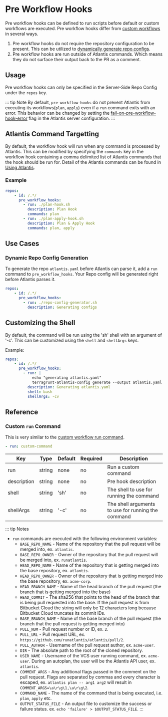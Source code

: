 # Pre Workflow Hooks

Pre workflow hooks can be defined to run scripts before default or custom
workflows are executed. Pre workflow hooks differ from [custom
workflows](custom-workflows.md#custom-run-command) in several ways.

1. Pre workflow hooks do not require the repository configuration to be
   present. This can be utilized to [dynamically generate repo configs](pre-workflow-hooks.md#dynamic-repo-config-generation).
2. Pre workflow hooks are run outside of Atlantis commands. Which means
   they do not surface their output back to the PR as a comment.


## Usage

Pre workflow hooks can only be specified in the Server-Side Repo Config under the
`repos` key.

::: tip Note
By default, `pre-workflow-hooks` do not prevent Atlantis from executing its
workflows(`plan`, `apply`) even if a `run` command exits with an error. This
behavior can be changed by setting the [fail-on-pre-workflow-hook-error](server-configuration.md#fail-on-pre-workflow-hook-error)
flag in the Atlantis server configuration.
::: 

## Atlantis Command Targetting

By default, the workflow hook will run when any command is processed by Atlantis.
This can be modified by specifying the `commands` key in the workflow hook containing a comma delimited list
of Atlantis commands that the hook should be run for. Detail of the Atlantis commands
can be found in [Using Atlantis](using-atlantis.md).

### Example

```yaml
repos:
    - id: /.*/
      pre_workflow_hooks:
        - run: ./plan-hook.sh
          description: Plan Hook
          commands: plan
        - run: ./plan-apply-hook.sh
          description: Plan & Apply Hook
          commands: plan, apply
```

## Use Cases

### Dynamic Repo Config Generation

To generate the repo `atlantis.yaml` before Atlantis can parse it,
add a `run` command to `pre_workflow_hooks`. Your Repo config will be generated
right before Atlantis parses it.

```yaml
repos:
    - id: /.*/
      pre_workflow_hooks:
        - run: ./repo-config-generator.sh
          description: Generating configs
```

## Customizing the Shell

By default, the command will be run using the 'sh' shell with an argument of '-c'. This
can be customized using the `shell` and `shellArgs` keys.

Example:

```yaml
repos:
    - id: /.*/
      pre_workflow_hooks:
        - run: |
            echo "generating atlantis.yaml"
            terragrunt-atlantis-config generate --output atlantis.yaml --autoplan --parallel
          description: Generating atlantis.yaml
          shell: bash
          shellArgs: -cv
```

## Reference

### Custom `run` Command

This is very similar to the [custom workflow run
command](custom-workflows.md#custom-run-command).

```yaml
- run: custom-command
```

| Key         | Type   | Default | Required | Description          |
| ----------- | ------ | ------- | -------- | -------------------- |
| run         | string | none    | no       | Run a custom command |
| description | string | none    | no       | Pre hook description |
| shell       | string | 'sh'    | no       | The shell to use for running the command |
| shellArgs   | string | '-c'    | no       | The shell arguments to use for running the command |

::: tip Notes
* `run` commands are executed with the following environment variables:
  * `BASE_REPO_NAME` - Name of the repository that the pull request will be merged into, ex. `atlantis`.
  * `BASE_REPO_OWNER` - Owner of the repository that the pull request will be merged into, ex. `runatlantis`.
  * `HEAD_REPO_NAME` - Name of the repository that is getting merged into the base repository, ex. `atlantis`.
  * `HEAD_REPO_OWNER` - Owner of the repository that is getting merged into the base repository, ex. `acme-corp`.
  * `HEAD_BRANCH_NAME` - Name of the head branch of the pull request (the branch that is getting merged into the base)
  * `HEAD_COMMIT` - The sha256 that points to the head of the branch that is being pull requested into the base. If the pull request is from Bitbucket Cloud the string will only be 12 characters long because Bitbucket Cloud truncates its commit IDs.
  * `BASE_BRANCH_NAME` - Name of the base branch of the pull request (the branch that the pull request is getting merged into)
  * `PULL_NUM` - Pull request number or ID, ex. `2`.
  * `PULL_URL` - Pull request URL, ex. `https://github.com/runatlantis/atlantis/pull/2`.
  * `PULL_AUTHOR` - Username of the pull request author, ex. `acme-user`.
  * `DIR` - The absolute path to the root of the cloned repository. 
  * `USER_NAME` - Username of the VCS user running command, ex. `acme-user`. During an autoplan, the user will be the Atlantis API user, ex. `atlantis`.
  * `COMMENT_ARGS` - Any additional flags passed in the comment on the pull request. Flags are separated by commas and
      every character is escaped, ex. `atlantis plan -- arg1 arg2` will result in `COMMENT_ARGS=\a\r\g\1,\a\r\g\2`.
  * `COMMAND_NAME` - The name of the command that is being executed, i.e. `plan`, `apply` etc.
  * `OUTPUT_STATUS_FILE` - An output file to customize the success or failure status. ex. `echo 'failure' > $OUTPUT_STATUS_FILE`.
:::
